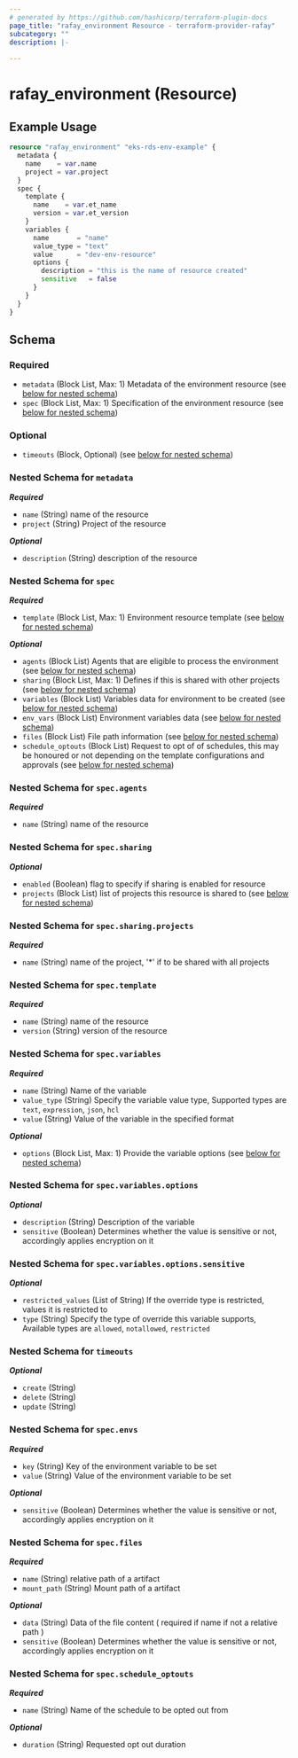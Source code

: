 ```yaml
---
# generated by https://github.com/hashicorp/terraform-plugin-docs
page_title: "rafay_environment Resource - terraform-provider-rafay"
subcategory: ""
description: |-
  
---
```


# rafay_environment (Resource)



## Example Usage

```terraform
resource "rafay_environment" "eks-rds-env-example" {
  metadata {
    name    = var.name
    project = var.project
  }
  spec {
    template {
      name    = var.et_name
      version = var.et_version
    }
    variables {
      name       = "name"
      value_type = "text"
      value      = "dev-env-resource"
      options {
        description = "this is the name of resource created"
        sensitive   = false
      }
    }
  }
}
```

<!-- schema generated by tfplugindocs -->
## Schema

### Required

- `metadata` (Block List, Max: 1) Metadata of the environment resource (see [below for nested schema](#nestedblock--metadata))
- `spec` (Block List, Max: 1) Specification of the environment resource (see [below for nested schema](#nestedblock--spec))

### Optional

- `timeouts` (Block, Optional) (see [below for nested schema](#nestedblock--timeouts))

<a id="nestedblock--metadata"></a>
### Nested Schema for `metadata`

***Required***

- `name` (String) name of the resource
- `project` (String) Project of the resource

***Optional***

- `description` (String) description of the resource


<a id="nestedblock--spec"></a>
### Nested Schema for `spec`

***Required***

- `template` (Block List, Max: 1) Environment resource template (see [below for nested schema](#nestedblock--spec--template))

***Optional***

- `agents` (Block List) Agents that are eligible to process the environment (see [below for nested schema](#nestedblock--spec--agents))
- `sharing` (Block List, Max: 1) Defines if this is shared with other projects (see [below for nested schema](#nestedblock--spec--sharing))
- `variables` (Block List) Variables data for environment to be created (see [below for nested schema](#nestedblock--spec--variables))
- `env_vars` (Block List) Environment variables data (see [below for nested schema](#nestedblock--spec--envs))
- `files` (Block List) File path information (see [below for nested schema](#nestedblock--spec--files))
- `schedule_optouts` (Block List) Request to opt of of schedules, this may be honoured or not depending on the template configurations and approvals (see [below for nested schema](#nestedblock--spec--schedule-optouts))

<a id="nestedblock--spec--agents"></a>
### Nested Schema for `spec.agents`

***Required***

- `name` (String) name of the resource


<a id="nestedblock--spec--sharing"></a>
### Nested Schema for `spec.sharing`

***Optional***

- `enabled` (Boolean) flag to specify if sharing is enabled for resource
- `projects` (Block List) list of projects this resource is shared to (see [below for nested schema](#nestedblock--spec--sharing--projects))

<a id="nestedblock--spec--sharing--projects"></a>
### Nested Schema for `spec.sharing.projects`

***Required***

- `name` (String) name of the project, '*' if to be shared with all projects



<a id="nestedblock--spec--template"></a>
### Nested Schema for `spec.template`

***Required***

- `name` (String) name of the resource
- `version` (String) version of the resource


<a id="nestedblock--spec--variables"></a>
### Nested Schema for `spec.variables`

***Required***

- `name` (String) Name of the variable
- `value_type` (String) Specify the variable value type, Supported types are `text`, `expression`, `json`, `hcl`
- `value` (String) Value of the variable in the specified format

***Optional***

- `options` (Block List, Max: 1) Provide the variable options (see [below for nested schema](#nestedblock--spec--variables--options))

<a id="nestedblock--spec--variables--options"></a>
### Nested Schema for `spec.variables.options`

***Optional***

- `description` (String) Description of the variable
- `sensitive` (Boolean) Determines whether the value is sensitive or not, accordingly applies encryption on it

<a id="nestedblock--spec--variables--options--override"></a>
### Nested Schema for `spec.variables.options.sensitive`

***Optional***

- `restricted_values` (List of String) If the override type is restricted, values it is restricted to
- `type` (String) Specify the type of override this variable supports, Available types are `allowed`, `notallowed`, `restricted`


<a id="nestedblock--timeouts"></a>
### Nested Schema for `timeouts`

***Optional***

- `create` (String)
- `delete` (String)
- `update` (String)


<a id="nestedblock--spec--envs"></a>
### Nested Schema for `spec.envs`

***Required***

- `key` (String) Key of the environment variable to be set
- `value` (String) Value of the environment variable to be set

***Optional***

- `sensitive` (Boolean) Determines whether the value is sensitive or not, accordingly applies encryption on it


<a id="nestedblock--spec--files"></a>
### Nested Schema for `spec.files`

***Required***

- `name` (String) relative path of a artifact
- `mount_path` (String) Mount path of a artifact

***Optional***

- `data` (String) Data of the file content ( required if name if not a relative path )
- `sensitive` (Boolean) Determines whether the value is sensitive or not, accordingly applies encryption on it

<a id="nestedblock--spec--schedule-optouts"></a>
### Nested Schema for `spec.schedule_optouts`

***Required***

- `name` (String) Name of the schedule to be opted out from

***Optional***

- `duration` (String) Requested opt out duration